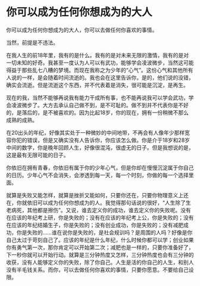 # 你可以成为任何你想成为的大人

你可以成为任何你想成为的大人，你可以去做任何你喜欢的事情。

当然，前提是不违法。

在我人生的前18年里，我有的是什么。我有的是对未来无限的激情，我有的是对一切未知的好奇。我甚至一度认为人可以有武功，能够学会凌波微步，当然这可能得益于那些乱七八糟的梦境。而现在我称之为少年的“心气”。这份心气和其他所有人说的一样，是会随着时间流逝的。我也会在这里告诉你，是的，他们说的没错，确实会流逝。但是流逝这个东西，并不代表着是消失，很可能是沉淀，是再生。

现在的我，当然不能够再说我有能力干成所有事，也不能再说我可以学会武功，学会凌波微步了。大方去承认自己做不到，是不可耻的。做不到并不代表你是不好的，是落后的，是不被喜欢的。因为比起18岁，你的现在，拥有一份稍微不那么成熟的成熟。

在20出头的年纪，好像其实处于一种微妙的中间地带，不再会有人像年少那样宽容你犯的错误，但是又确实没有人告诉你，你应该怎么做。你是介于18岁和28岁中间的数字，你是晚年回顾人生，好像很混沌，很虚无的日子。但是我想说的是，这是最有无限可能的日子。

你依旧在拥有青春，你依旧有属于你的少年心气，但是你却在慢慢沉淀属于你自己的日历。少年心气不会消失，会渗透到每一天，每一个时刻，你做的每一个选择里面。

就算是失败又能怎样，就算是挫折又能如何，只要你还在，只要你物理意义上还在，你就依旧可以成为任何你想成为的人。我觉得那句话说的很好，“人生除了生老病死，其他都是擦伤”。又说，谁去定义你的成功，谁去定义你的失败呢。没有在应该的年纪考上研，你是失败的；没有在应该的年纪考上公，你是失败的；没有在应该的年纪结婚生子，你是失败的；没有创业成功，你是失败的；没有减肥成功，你是失败的......谁在说你是失败的，是社会规训吗？是周围的人吗？好像是你自己太过于苛刻自己了。应该的年纪是什么年纪，什么时候你都可以学；创业如果你有勇气第一次，那你肯定可以开始第二次；减肥也是一样的，只要你准备好了，下一秒你就可以开始行动。就算是三分钟热度又怎样，三分钟热度也会有三分钟的收获，没有人能够定义你的失败，除了你自己。人生是活的你自己的人生，和别人没有半毛钱关系。而你，可以去做任何你喜欢的事情，只要你愿意。不要给自己设限。